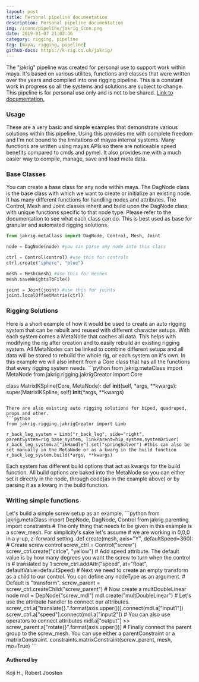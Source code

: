 ```yaml
---
layout: post
title: Personal pipeline documentation
description: Personal pipeline documentation
img: /icons/pipeline/jakrig_icon.png
date: 2019-01-07 21:02:36
category: rigging, pipeline
tag: [maya, rigging, pipeline]
github-docs: https://k-rig.co.uk/jakrig/
---
```


The "jakrig" pipeline was created for personal use to support work within maya. It's based on various utilites, functions and classes
that were written over the years and compiled into one rigging pipeline. This is a constant work in progress so all the systems and
solutions are subject to change. 
This pipeline is for personal use only and is not to be shared. 
<a href="https://k-rig.co.uk/jakrig/">Link to documentation.</a>

<h3>Usage</h3>
These are a very basic and simple examples that demonstrate various solutions within this pipeline.
Using this provides me with complete freedom and I'm not bound to the limitations of mayas internal systems. 
Many functions are written using mayas APIs so there are noticeable speed benefits compared to cmds and pymel.
It also provides me with a much easier way to compile, manage, save and load meta data.

<h3>Base Classes</h3>
You can create a base class for any node within maya. The DagNode class is the base class with which we want to create or
initialize an existing node. It has many different functions for handling nodes and attributes.
The Control, Mesh and Joint classes inherit and build upon the DagNode class with unique functions specific to that node type.
Please refer to the documentation to see what each class can do. 
This is best used as base for granular and automated rigging solutions.

```python
from jakrig.metaClass import DagNode, Control, Mesh, Joint

node = DagNode(node) #you can parse any node into this class

ctrl = Control(control) #use this for controls
ctrl.create("sphere", "blue")

mesh = Mesh(mesh) #use this for meshes
mesh.saveWeightsToFile()

joint = Joint(joint) #use this for joints
joint.localOffsetMatrix(ctrl)
```

<h3>Rigging Solutions</h3>
Here is a short example of how it would be used to create an auto rigging system that can be rebuilt and reused with different character setups.
With each system comes a MetaNode that caches all data.
This helps with modifying the rig after creation and to easily rebuild an existing rigging system.
All MetaNodes can be linked to combine different setups and all data will be stored to rebuild the whole rig, or each system on it's own.
In this example we will also inherit from a Core class that has all the functions that every rigging system needs.
```python
from jakrig.metaClass import MetaNode
from jakrig.rigging.jakrigCreator import Core 

class MatrixIKSpline(Core, MetaNode):
    def __init__(self, *args, **kwargs):
        super(MatrixIKSpline, self).__init__(*args, **kwargs)
```

There are also existing auto rigging solutions for biped, quadruped, props and other.
```python
from jakrig.rigging.jakrigCreator import Limb

r_back_leg_system = Limb("r_back_leg", side="right", parentSystem=rig_base_system, linkParent=hip_system.systemDriver)
r_back_leg_system.a["ikHandle"].set("springSolver") #this can also be set manually in the MetaNode or as a kwarg in the build function
r_back_leg_system.build(*args, **kwargs)
```
Each system has different build options that act as kwargs for the build function. 
All build options are baked into the MetaNode so you can either set it directly in the node, 
through code(as in the example above) or by parsing it as a kwarg in the build function.

<h3>Writing simple functions</h3>
Let's build a simple screw setup as an example. 
```python
from jakrig.metaClass import DepNode, DagNode, Control
from jakrig.parenting import constraints
# The only thing that needs to be given in this example is a screw_mesh. For simplicity's sake let's assume
# we are working in 0,0,0 in a y-up, z-forward setting.
def create(mesh, axis="Y", defaultSpeed=360):
    # Create screw control
    screw_ctrl = Control("screw")
    screw_ctrl.create("cirlce", "yellow")
    # Add speed attribute. The default value is by how many degrees you want the screw to turn when the control is
    # translated by 1
    screw_ctrl.addAttr("speed", at="float", defaultValue=defaultSpeed)
    # Next we need to create an empty transform as a child to our control. You can define any nodeType as an argument. 
    # Default is "transform".
    screw_parent = screw_ctrl.createChild("screw_parent")
    # Now create a multDoubleLinear node
    mdl = DepNode("screw_mdl")
    mdl.create("multDoubleLinear")
    # Let's use the attribute handler to connect our attributes.
    screw_ctrl.a["translate{}.".format(axis.upper())].connect(mdl.a["input1"])
    screw_ctrl.a["speed"].connect(mdl.a["input2"])
    # You can also use operators to connect attributes
    mdl.a["output"] >> screw_parent.a["rotate{}".format(axis.upper())]
    # Finally connect the parent group to the screw_mesh. You can use either a parentConstraint or a matrixConstraint.
    constraints.matrixConstraint(screw_parent, mesh, mo=True)
```

<h4>Authored by</h4>
Koji H., Robert Joosten




